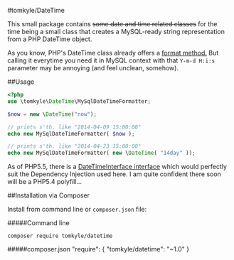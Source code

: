 #tomkyle/DateTime

This small package contains ~~some date and time related classes~~ for the time being a small class that creates a MySQL-ready string representation from a PHP DateTime object.

As you know, PHP's DateTime class already offers a [format method.](http://www.php.net/manual/en/datetime.format.php) But calling it  everytime you need it in MySQL context with that `Y-m-d H:i:s` parameter may be annoying (and feel unclean, somehow).


##Usage
```php
<?php
use \tomkyle\DateTime\MySqlDateTimeFormatter;

$now = new \DateTime("now");

// prints s'th. like "2014-04-09 15:00:00"
echo new MySqlDateTimeFormatter( $now );

// prints s'th. like "2014-04-23 15:00:00"
echo new MySqlDateTimeFormatter( new \DateTime( "14day" ));
```

As of PHP5.5, there is a [DateTimeInterface interface](http://www.php.net/manual/en/class.datetimeinterface.php) which would perfectly suit the Dependency Injection used here. I am quite confident there soon will be a PHP5.4 polyfill…

##Installation via Composer

Install from command line or `composer.json` file:

#####Command line
    
    composer require tomkyle/datetime

#####composer.json
    "require": {
        "tomkyle/datetime": "~1.0"
    }
